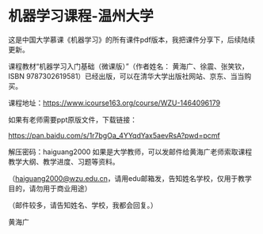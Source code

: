 
# 机器学习课程-温州大学

这是中国大学慕课《机器学习》的所有课件pdf版本，我把课件分享下，后续陆续更新。

课程教材“机器学习入门基础（微课版）”（作者姓名： 黄海广、徐震、张笑钦，ISBN 9787302619581）已经出版，可以在清华大学出版社网站、京东、当当购买。

课程地址：https://www.icourse163.org/course/WZU-1464096179

如果有老师需要ppt原版文件，下载链接：

https://pan.baidu.com/s/1r7bgOa_4YYqdYax5aevRsA?pwd=pcmf

解压密码：haiguang2000
如果是大学教师，可以发邮件给黄海广老师索取课程教学大纲、教学进度、习题等资料。

（haiguang2000@wzu.edu.cn，请用edu邮箱发，告知姓名学校，仅用于教学目的，请勿用于商业用途）

（邮件较多，请告知姓名、学校，我都会回复。）

黄海广

